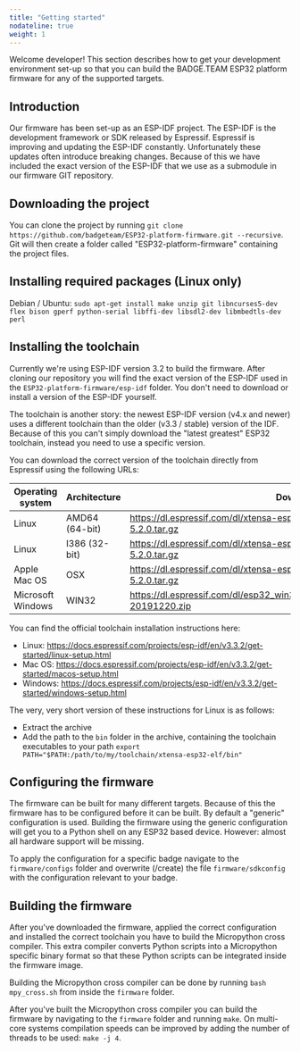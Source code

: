 ```yaml
---
title: "Getting started"
nodateline: true
weight: 1
---
```


Welcome developer! This section describes how to get your development environment set-up so that you can build the BADGE.TEAM ESP32 platform firmware for any of the supported targets.

## Introduction

Our firmware has been set-up as an ESP-IDF project. The ESP-IDF is the development framework or SDK released by Espressif. Espressif is improving and updating the ESP-IDF constantly. Unfortunately these updates often introduce breaking changes. Because of this we have included the exact version of the ESP-IDF that we use as a submodule in our firmware GIT repository.

## Downloading the project

You can clone the project by running ```git clone https://github.com/badgeteam/ESP32-platform-firmware.git --recursive```. Git will then create a folder called "ESP32-platform-firmware" containing the project files.

## Installing required packages (Linux only)

Debian / Ubuntu: ```sudo apt-get install make unzip git libncurses5-dev flex bison gperf python-serial libffi-dev libsdl2-dev libmbedtls-dev perl```

## Installing the toolchain

Currently we're using ESP-IDF version 3.2 to build the firmware. After cloning our repository you will find the exact version of the ESP-IDF used in the ```ESP32-platform-firmware/esp-idf``` folder. You don't need to download or install a version of the ESP-IDF yourself.

The toolchain is another story: the newest ESP-IDF version (v4.x and newer) uses a different toolchain than the older (v3.3 / stable) version of the IDF. Because of this you can't simply download the "latest greatest" ESP32 toolchain, instead you need to use a specific version.

You can download the correct version of the toolchain directly from Espressif using the following URLs:

| Operating system  | Architecture   | Download link                                                                             |
|-------------------|----------------|-------------------------------------------------------------------------------------------|
| Linux             | AMD64 (64-bit) | https://dl.espressif.com/dl/xtensa-esp32-elf-linux64-1.22.0-80-g6c4433a-5.2.0.tar.gz      |
| Linux             | I386 (32-bit)  | https://dl.espressif.com/dl/xtensa-esp32-elf-linux32-1.22.0-80-g6c4433a-5.2.0.tar.gz      |
| Apple Mac OS      | OSX            | https://dl.espressif.com/dl/xtensa-esp32-elf-osx-1.22.0-80-g6c4433a-5.2.0.tar.gz          |
| Microsoft Windows | WIN32          | https://dl.espressif.com/dl/esp32_win32_msys2_environment_and_gcc5_toolchain-20191220.zip |

You can find the official toolchain installation instructions here:
- Linux: https://docs.espressif.com/projects/esp-idf/en/v3.3.2/get-started/linux-setup.html
- Mac OS: https://docs.espressif.com/projects/esp-idf/en/v3.3.2/get-started/macos-setup.html
- Windows: https://docs.espressif.com/projects/esp-idf/en/v3.3.2/get-started/windows-setup.html

The very, very short version of these instructions for Linux is as follows:
- Extract the archive
- Add the path to the ```bin``` folder in the archive, containing the toolchain executables to your path ```export PATH="$PATH:/path/to/my/toolchain/xtensa-esp32-elf/bin"```

## Configuring the firmware

The firmware can be built for many different targets. Because of this the firmware has to be configured before it can be built. By default a "generic" configuration is used. Building the firmware using the generic configuration will get you to a Python shell on any ESP32 based device. However: almost all hardware support will be missing.

To apply the configuration for a specific badge navigate to the ```firmware/configs``` folder and overwrite (/create) the file ```firmware/sdkconfig``` with the configuration relevant to your badge.


## Building the firmware

After you've downloaded the firmware, applied the correct configuration and installed the correct toolchain you have to build the Micropython cross compiler. This extra compiler converts Python scripts into a Micropython specific binary format so that these Python scripts can be integrated inside the firmware image.

Building the Micropython cross compiler can be done by running ```bash mpy_cross.sh``` from inside the ```firmware``` folder.

After you've built the Micropython cross compiler you can build the firmware by navigating to the ```firmware``` folder and running ```make```. On multi-core systems compilation speeds can be improved by adding the number of threads to be used: ```make -j 4```.
